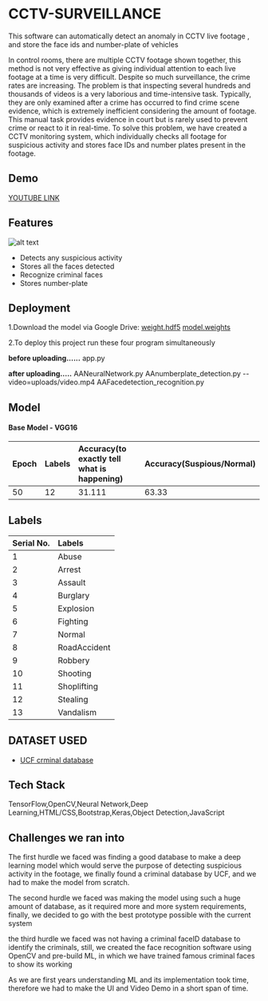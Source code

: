 
# CCTV-SURVEILLANCE

This software can automatically detect an anomaly in CCTV live footage , and store the face ids and number-plate of vehicles


In control rooms, there are multiple CCTV footage shown together, this method is not very effective as giving individual attention to each live footage at a time is very difficult. Despite so much surveillance, the crime rates are increasing. The problem is that inspecting several hundreds and thousands of videos is a very laborious and time-intensive task. Typically, they are only examined after a crime has occurred to find crime scene evidence, which is extremely inefficient considering the amount of footage. This manual task provides evidence in court but is rarely used to prevent crime or react to it in real-time. To solve this problem, we have created a CCTV monitoring system, which individually checks all footage for suspicious activity and stores face IDs and number plates present in the footage. 
## Demo

[YOUTUBE LINK](https://youtu.be/pt0ZVQ-Dxkw)


## Features

![alt text](https://drive.google.com/file/d/12zSSx6Ww-E1Og6wbzaWXuF7jITk4rnF0/view?usp=sharing)
- Detects any suspicious activity
- Stores all the faces detected
- Recognize criminal faces
- Stores number-plate


## Deployment

1.Download the model via Google Drive:
[weight.hdf5](https://drive.google.com/file/d/1er2SP2aAfNzomZ3AvnEjsBdxfdHYSjYY/view?usp=sharing)
[model.weights](https://drive.google.com/file/d/1qBFdDdv-gU7KKeqcCElDkwIszVttm8TW/view?usp=sharing)

2.To deploy this project run these four program simultaneously

**before uploading......**
app.py

**after uploading.....**
AANeuralNetwork.py
AAnumberplate_detection.py --video=uploads/video.mp4
AAFacedetection_recognition.py



## Model

#### Base Model - VGG16



| Epoch | Labels    | Accuracy(to exactly tell what is happening)| Accuracy(Suspious/Normal)                |
| :-------- | :------- | :------------------------- | :--------------------
| 50 | 12 | 31.111 | 63.33 |


## Labels

| Serial No.| Labels    |
| :-------- | :------- 
| 1 | Abuse | 
| 2 | Arrest |
| 3 | Assault | 
| 4 | Burglary | 
| 5 | Explosion | 
| 6 | Fighting | 
| 7 | Normal | 
| 8 | RoadAccident | 
| 9 | Robbery | 
| 10 | Shooting | 
| 11 | Shoplifting | 
| 12 | Stealing | 
| 13 | Vandalism | 


## DATASET USED

 - [UCF crminal database](https://www.crcv.ucf.edu/projects/real-world/)


## Tech Stack

TensorFlow,OpenCV,Neural Network,Deep Learning,HTML/CSS,Bootstrap,Keras,Object Detection,JavaScript

## Challenges we ran into

The first hurdle we faced was finding a good database to make a deep learning model which would serve the purpose of detecting suspicious activity in the footage, we finally found a criminal database by UCF, and we had to make the model from scratch.

The second hurdle we faced was making the model using such a huge amount of database, as it required more and more system requirements, finally, we decided to go with the best prototype possible with the current system

the third hurdle we faced was not having a criminal faceID database to identify the criminals, still, we created the face recognition software using OpenCV and pre-build ML, in which we have trained famous criminal faces to show its working

As we are first years understanding ML and its implementation took time, therefore we had to make the UI and Video Demo in a short span of time.



